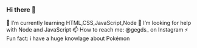 ### Hi there 👋 

🌱 I’m currently learning HTML,CSS,JavaScript,Node 
🤔 I’m looking for help with Node and JavaScript
📫 How to reach me: @gegds_ on Instagram
⚡ Fun fact: i have a huge knowlage about Pokémon 




